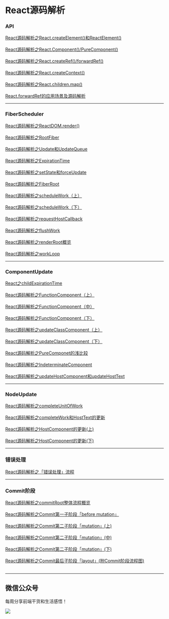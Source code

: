 <h1>React源码解析</h1>
<h3>API</h3>

[React源码解析之React.createElement()和ReactElement()](https://juejin.im/post/5d2b0763f265da1bd14686c5)
<br/><br/>
[React源码解析之React.Component()/PureComponent()](https://juejin.im/post/5d2e754f6fb9a07f070e600e)
<br/><br/>
[React源码解析之React.createRef()/forwardRef()](https://juejin.im/post/5d39afe65188257dc103e9f5)
<br/><br/>
[React源码解析之React.createContext()](https://juejin.im/post/5d3efff3e51d4561a34618c0)
<br/><br/>
[React源码解析之React.children.map()](https://juejin.im/post/5d46b71a6fb9a06b0c084acd)
<br/><br/>
[React.forwardRef的应用场景及源码解析](https://juejin.im/post/5e52263de51d4526dd1ea1fe)

***
<h3>FiberScheduler</h3>

[React源码解析之ReactDOM.render()](https://juejin.im/post/5d535e7be51d45620771f0b2)
<br/><br/>
[React源码解析之RootFiber](https://juejin.im/post/5d5aa4695188257573635a0d)
<br/><br/>
[React源码解析之Update和UpdateQueue](https://juejin.im/post/5d62645bf265da03ec2e6f33)
<br/><br/>
[React源码解析之ExpirationTime](https://juejin.im/post/5d6a572ce51d4561fa2ec0bc)
<br/><br/>
[React源码解析之setState和forceUpdate](https://juejin.im/post/5d705e555188255457502380)
<br/><br/>
[React源码解析之FiberRoot](https://juejin.im/post/5d75a66ce51d4561e84fcc9b)
<br/><br/>
[React源码解析之scheduleWork（上）](https://juejin.im/post/5d7fa983f265da03cf7ac048)
<br/><br/>
[React源码解析之scheduleWork（下）](https://juejin.im/post/5d885b75f265da03e83baaa7)
<br/><br/>
[React源码解析之requestHostCallback](https://juejin.im/post/5da2d5725188252a923a8ec5)
<br/><br/>
[React源码解析之flushWork](https://juejin.im/post/5dad45575188256ad9347402)
<br/><br/>
[React源码解析之renderRoot概览](https://juejin.im/post/5db7f39f6fb9a0207f102ee7)
<br/><br/>
[React源码解析之workLoop](https://juejin.im/post/5dcc17b26fb9a02b6a6ff999)

***
<h3>ComponentUpdate</h3>

[React之childExpirationTime](https://juejin.im/post/5dcdfee86fb9a01ff600fe1d)
<br/><br/>
[React源码解析之FunctionComponent（上）](https://juejin.im/post/5ddbe114e51d45231e010c75)
<br/><br/>
[React源码解析之FunctionComponent（中）](https://juejin.im/post/5de8cf74f265da33ac2ce132)
<br/><br/>
[React源码解析之FunctionComponent（下）](https://juejin.im/post/5deb93976fb9a016464340b0)
<br/><br/>
[React源码解析之updateClassComponent（上）](https://juejin.im/post/5e1bc74ee51d45020837e8f4)
<br/><br/>
[React源码解析之updateClassComponent（下）](https://juejin.im/post/5e1d17e75188254dc022bbee)
<br/><br/>
[React源码解析之PureComponet的浅比较](https://juejin.im/post/5e2150535188254dbc25e6cf)
<br/><br/>
[React源码解析之IndeterminateComponent](https://juejin.im/post/5e26a131e51d453cf54449b5)
<br/><br/>
[React源码解析之updateHostComponent和updateHostText](https://juejin.im/post/5e398018f265da5765439b57)

***
<h3>NodeUpdate</h3>

[React源码解析之completeUnitOfWork](https://juejin.im/post/5e4a02bd51882549122aa50c)
<br/><br/>
[React源码解析之completeWork和HostText的更新](https://juejin.im/post/5e535d7e6fb9a07cbf46b282)
<br/><br/>
[React源码解析之HostComponent的更新(上)](https://juejin.im/post/5e5c5e1051882549003d1fc7)
<br/><br/>
[React源码解析之HostComponent的更新(下)](https://juejin.im/post/5e65f86f6fb9a07cdc600e09)
***
<h3>错误处理</h3>

[React源码解析之「错误处理」流程](https://juejin.im/post/5e7963956fb9a07cdc60253f)
***
<h3>Commit阶段</h3>

[React源码解析之commitRoot整体流程概览](https://juejin.im/post/5e829d1e6fb9a03c621666b5)
<br/><br/>
[React源码解析之Commit第一子阶段「before mutation」](https://juejin.im/post/5e883ff76fb9a03c860b6ab0)
<br/><br/>
[React源码解析之Commit第二子阶段「mutation」(上)](https://juejin.im/post/5e8ad1436fb9a03c3c351447)
<br/><br/>
[React源码解析之Commit第二子阶段「mutation」(中)](https://juejin.im/post/5e92b851f265da47bf17bdc6)
<br/><br/>
[React源码解析之Commit第二子阶段「mutation」(下)](https://juejin.im/post/5e9ae787e51d454701257e45)
<br/><br/>
[React源码解析之Commit最后子阶段「layout」(附Commit阶段流程图)](https://juejin.im/post/5ea6f1746fb9a0437c3929c5)
<br/><br/>
***
<h2>微信公众号</h2>

每周分享前端干货和生活感悟！

![](https://upload-images.jianshu.io/upload_images/5518628-d990fd52db10fd66.png?imageMogr2/auto-orient/strip%7CimageView2/2/w/1240)
